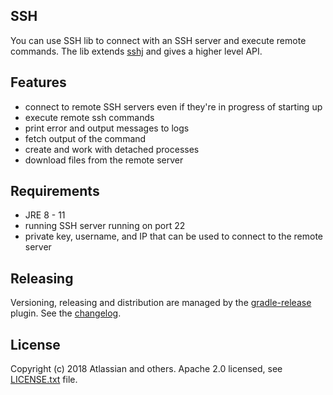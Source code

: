 ## SSH
You can use SSH lib to connect with an SSH server and execute remote commands. 
The lib extends [sshj](https://github.com/hierynomus/sshj/releases/tag/v0.23.0) and gives a higher level API.

## Features
  - connect to remote SSH servers even if they're in progress of starting up
  - execute remote ssh commands
  - print error and output messages to logs
  - fetch output of the command
  - create and work with detached processes
  - download files from the remote server
 
## Requirements
  - JRE 8 - 11
  - running SSH server running on port 22
  - private key, username, and IP that can be used to connect to the remote server

## Releasing
Versioning, releasing and distribution are managed by the [gradle-release] plugin.
See the [changelog](CHANGELOG.md).

[gradle-release]: https://bitbucket.org/atlassian/gradle-release/src/release-0.3.0/README.md

## License
Copyright (c) 2018 Atlassian and others.
Apache 2.0 licensed, see [LICENSE.txt](LICENSE.txt) file.

